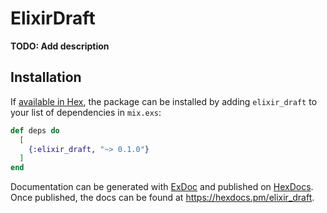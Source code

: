 # ElixirDraft

**TODO: Add description**

## Installation

If [available in Hex](https://hex.pm/docs/publish), the package can be installed
by adding `elixir_draft` to your list of dependencies in `mix.exs`:

```elixir
def deps do
  [
    {:elixir_draft, "~> 0.1.0"}
  ]
end
```

Documentation can be generated with [ExDoc](https://github.com/elixir-lang/ex_doc)
and published on [HexDocs](https://hexdocs.pm). Once published, the docs can
be found at <https://hexdocs.pm/elixir_draft>.

